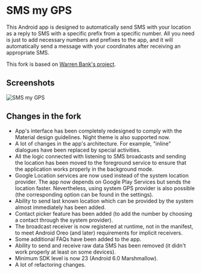 # SMS my GPS

This Android app is designed to automatically send SMS with your location as a
reply to SMS with a specific prefix from a specific number. All you need is
just to add necessary numbers and prefixes to the app, and it will
automatically send a message with your coordinates after receiving an
appropriate SMS.

This fork is based on [Warren Bank's project](https://github.com/warren-bank/Android-SMS-Automatic-Reply-GPS).

## Screenshots

![SMS my GPS](https://user-images.githubusercontent.com/47552815/96753460-921a6880-13d8-11eb-84ad-274ce49988c6.png)

## Changes in the fork

- App's interface has been completely redesigned to comply with the Material
design guidelines. Night theme is also supported now.
- A lot of changes in the app's architecture. For example, "inline" dialogues
have been replaced by special activities.
- All the logic connected with listening to SMS broadcasts and sending the
location has been moved to the foreground service to ensure that the
application works properly in the background mode.
- Google Location services are now used instead of the system location
provider. The app now depends on Google Play Services but sends the location
faster. Nevertheless, using system GPS provider is also possible (the
corresponding option can be found in the settings).
- Ability to send last known location which can be provided by the system
almost immediately has been added.
- Contact picker feature has been added (to add the number by choosing a
contact through the system provider).
- The broadcast receiver is now registered at runtime, not in the manifest, to
meet Android Oreo (and later) requirements for implicit receivers.
- Some additional FAQs have been added to the app.
- Ability to send and receive raw data SMS has been removed (it didn't work
properly at least on some devices).
- Minimum SDK level is now 23 (Android 6.0 Marshmallow). 
- A lot of refactoring changes.
